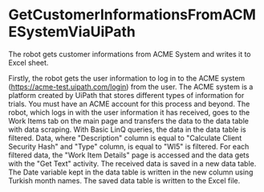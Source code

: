 # GetCustomerInformationsFromACMESystemViaUiPath
The robot gets customer informations from ACME System and writes it to Excel sheet.

Firstly, the robot gets the user information to log in to the ACME system (https://acme-test.uipath.com/login) from the user. The ACME system is a platform created by UiPath that stores different types of information for trials. You must have an ACME account for this process and beyond. The robot, which logs in with the user information it has received, goes to the Work Items tab on the main page and transfers the data to the data table with data scraping. With Basic LinQ queries, the data in the data table is filtered. Data, where "Description" column is equal to "Calculate Client Security Hash" and "Type" column, is equal to "WI5" is filtered. For each filtered data, the "Work Item Details" page is accessed and the data gets with the "Get Text" activity. The received data is saved in a new data table. The Date variable kept in the data table is written in the new column using Turkish month names. The saved data table is written to the Excel file.
